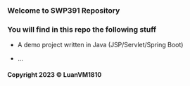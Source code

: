 ### Welcome to SWP391 Repository

### You will find in this repo the following  stuff

* A demo project written in Java
(JSP/Servlet/Spring Boot)

* ...

#### Copyright 2023 © LuanVM1810 